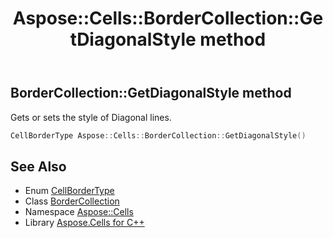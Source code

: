 ﻿---
title: Aspose::Cells::BorderCollection::GetDiagonalStyle method
linktitle: GetDiagonalStyle
second_title: Aspose.Cells for C++ API Reference
description: 'Aspose::Cells::BorderCollection::GetDiagonalStyle method. Gets or sets the style of Diagonal lines in C++.'
type: docs
weight: 1100
url: /cpp/aspose.cells/bordercollection/getdiagonalstyle/
---
## BorderCollection::GetDiagonalStyle method


Gets or sets the style of Diagonal lines.

```cpp
CellBorderType Aspose::Cells::BorderCollection::GetDiagonalStyle()
```

## See Also

* Enum [CellBorderType](../../cellbordertype/)
* Class [BorderCollection](../)
* Namespace [Aspose::Cells](../../)
* Library [Aspose.Cells for C++](../../../)
